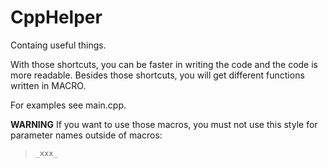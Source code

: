# CppHelper
Containg useful things.

With those shortcuts, you can be faster in writing the code and the code is more readable.
Besides those shortcuts, you will get different functions written in MACRO.

For examples see main.cpp.


**WARNING**
If you want to use those macros, you must not use this style for parameter names outside of macros: 
> `_xxx_`
